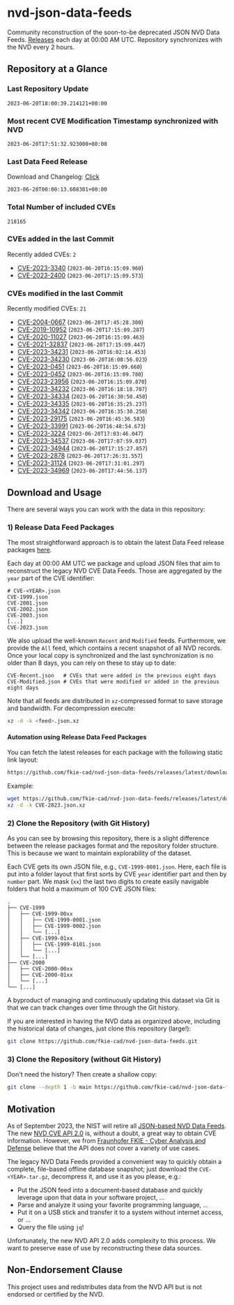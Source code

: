# nvd-json-data-feeds

Community reconstruction of the soon-to-be deprecated JSON NVD Data Feeds. 
[Releases](https://github.com/fkie-cad/nvd-json-data-feeds/releases/latest) each day at 00:00 AM UTC.
Repository synchronizes with the NVD every 2 hours.

## Repository at a Glance

### Last Repository Update

```plain
2023-06-20T18:00:39.214121+00:00
```

### Most recent CVE Modification Timestamp synchronized with NVD

```plain
2023-06-20T17:51:32.923000+00:00
```

### Last Data Feed Release

Download and Changelog: [Click](https://github.com/fkie-cad/nvd-json-data-feeds/releases/latest)

```plain
2023-06-20T00:00:13.608301+00:00
```

### Total Number of included CVEs

```plain
218165
```

### CVEs added in the last Commit

Recently added CVEs: `2`

* [CVE-2023-3340](CVE-2023/CVE-2023-33xx/CVE-2023-3340.json) (`2023-06-20T16:15:09.960`)
* [CVE-2023-2400](CVE-2023/CVE-2023-24xx/CVE-2023-2400.json) (`2023-06-20T17:15:09.573`)


### CVEs modified in the last Commit

Recently modified CVEs: `21`

* [CVE-2004-0667](CVE-2004/CVE-2004-06xx/CVE-2004-0667.json) (`2023-06-20T17:45:28.300`)
* [CVE-2019-10952](CVE-2019/CVE-2019-109xx/CVE-2019-10952.json) (`2023-06-20T17:15:09.287`)
* [CVE-2020-11027](CVE-2020/CVE-2020-110xx/CVE-2020-11027.json) (`2023-06-20T16:15:09.463`)
* [CVE-2021-32837](CVE-2021/CVE-2021-328xx/CVE-2021-32837.json) (`2023-06-20T17:15:09.447`)
* [CVE-2023-34231](CVE-2023/CVE-2023-342xx/CVE-2023-34231.json) (`2023-06-20T16:02:14.453`)
* [CVE-2023-34230](CVE-2023/CVE-2023-342xx/CVE-2023-34230.json) (`2023-06-20T16:08:56.023`)
* [CVE-2023-0451](CVE-2023/CVE-2023-04xx/CVE-2023-0451.json) (`2023-06-20T16:15:09.660`)
* [CVE-2023-0452](CVE-2023/CVE-2023-04xx/CVE-2023-0452.json) (`2023-06-20T16:15:09.780`)
* [CVE-2023-23956](CVE-2023/CVE-2023-239xx/CVE-2023-23956.json) (`2023-06-20T16:15:09.870`)
* [CVE-2023-34232](CVE-2023/CVE-2023-342xx/CVE-2023-34232.json) (`2023-06-20T16:18:18.707`)
* [CVE-2023-34334](CVE-2023/CVE-2023-343xx/CVE-2023-34334.json) (`2023-06-20T16:30:50.450`)
* [CVE-2023-34335](CVE-2023/CVE-2023-343xx/CVE-2023-34335.json) (`2023-06-20T16:35:25.237`)
* [CVE-2023-34342](CVE-2023/CVE-2023-343xx/CVE-2023-34342.json) (`2023-06-20T16:35:30.250`)
* [CVE-2023-29175](CVE-2023/CVE-2023-291xx/CVE-2023-29175.json) (`2023-06-20T16:45:36.583`)
* [CVE-2023-33991](CVE-2023/CVE-2023-339xx/CVE-2023-33991.json) (`2023-06-20T16:48:54.673`)
* [CVE-2023-3224](CVE-2023/CVE-2023-32xx/CVE-2023-3224.json) (`2023-06-20T17:03:46.047`)
* [CVE-2023-34537](CVE-2023/CVE-2023-345xx/CVE-2023-34537.json) (`2023-06-20T17:07:59.037`)
* [CVE-2023-34944](CVE-2023/CVE-2023-349xx/CVE-2023-34944.json) (`2023-06-20T17:15:27.857`)
* [CVE-2023-2878](CVE-2023/CVE-2023-28xx/CVE-2023-2878.json) (`2023-06-20T17:26:31.557`)
* [CVE-2023-31124](CVE-2023/CVE-2023-311xx/CVE-2023-31124.json) (`2023-06-20T17:31:01.297`)
* [CVE-2023-34969](CVE-2023/CVE-2023-349xx/CVE-2023-34969.json) (`2023-06-20T17:44:56.137`)


## Download and Usage

There are several ways you can work with the data in this repository:

### 1) Release Data Feed Packages

The most straightforward approach is to obtain the latest Data Feed release packages [here](https://github.com/fkie-cad/nvd-json-data-feeds/releases/latest).

Each day at 00:00 AM UTC we package and upload JSON files that aim to reconstruct the legacy NVD CVE Data Feeds.
Those are aggregated by the `year` part of the CVE identifier:

```
# CVE-<YEAR>.json
CVE-1999.json
CVE-2001.json
CVE-2002.json
CVE-2003.json
[...]
CVE-2023.json
```

We also upload the well-known `Recent` and `Modified` feeds.
Furthermore, we provide the `All` feed, which contains a recent snapshot of all NVD records.
Once your local copy is synchronized and the last synchronization is no older than 8 days, you can rely on these to stay up to date:

```plain
CVE-Recent.json   # CVEs that were added in the previous eight days
CVE-Modified.json # CVEs that were modified or added in the previous eight days
```

Note that all feeds are distributed in `xz`-compressed format to save storage and bandwidth.
For decompression execute:

```sh
xz -d -k <feed>.json.xz
```


#### Automation using Release Data Feed Packages

You can fetch the latest releases for each package with the following static link layout:

```sh
https://github.com/fkie-cad/nvd-json-data-feeds/releases/latest/download/CVE-<YEAR>.json.xz
```

Example:

```sh
wget https://github.com/fkie-cad/nvd-json-data-feeds/releases/latest/download/CVE-2023.json.xz
xz -d -k CVE-2023.json.xz
```

### 2) Clone the Repository (with Git History)

As you can see by browsing this repository, there is a slight difference between the release packages format and the repository folder structure.
This is because we want to maintain explorability of the dataset.

Each CVE gets its own JSON file, e.g., `CVE-1999-0001.json`.
Here, each file is put into a folder layout that first sorts by CVE `year` identifier part and then by `number` part.
We mask (`xx`) the last two digits to create easily navigable folders that hold a maximum of 100 CVE JSON files:

```plain
.
├── CVE-1999
│   ├── CVE-1999-00xx
│   │   ├── CVE-1999-0001.json
│   │   ├── CVE-1999-0002.json
│   │   └── [...]
│   ├── CVE-1999-01xx
│   │   ├── CVE-1999-0101.json
│   │   └── [...]
│   └── [...]
├── CVE-2000
│   ├── CVE-2000-00xx
│   ├── CVE-2000-01xx
│   └── [...]
└── [...]
```

A byproduct of managing and continuously updating this dataset via Git is that we can track changes over time through the Git history.

If you are interested in having the NVD data as organized above, including the historical data of changes, just clone this repository (large!):

```sh
git clone https://github.com/fkie-cad/nvd-json-data-feeds.git
```

### 3) Clone the Repository (without Git History)

Don't need the history? Then create a shallow copy:

```sh
git clone --depth 1 -b main https://github.com/fkie-cad/nvd-json-data-feeds.git
```

## Motivation

As of September 2023, the NIST will retire all [JSON-based NVD Data Feeds](https://nvd.nist.gov/vuln/data-feeds#divRetirementBanner-1).
The new [NVD CVE API 2.0](https://nvd.nist.gov/developers/vulnerabilities) is, without a doubt, a great way to obtain CVE information.
However, we from [Fraunhofer FKIE - Cyber Analysis and Defense](https://www.fkie.fraunhofer.de/en/departments/cad.html) believe that the API does not cover a variety of use cases.

The legacy NVD Data Feeds provided a convenient way to quickly obtain a complete, file-based offline database snapshot; just download the `CVE-<YEAR>.tar.gz`, decompress it, and use it as you please, e.g.:

* Put the JSON feed into a document-based database and quickly leverage upon that data in your software project, ...
* Parse and analyze it using your favorite programming language, ...
* Put it on a USB stick and transfer it to a system without internet access, or ...
* Query the file using `jq`!

Unfortunately, the new NVD API 2.0 adds complexity to this process.
We want to preserve ease of use by reconstructing these data sources.

## Non-Endorsement Clause

This project uses and redistributes data from the NVD API but is not endorsed or certified by the NVD.